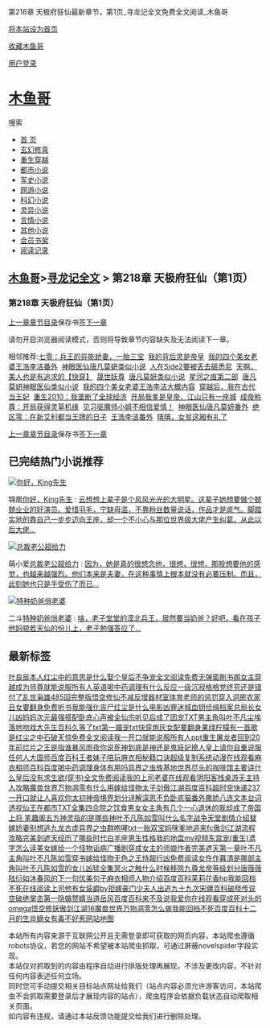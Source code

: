 第218章 天极府狂仙最新章节，第1页\_寻龙记全文免费全文阅读\_木鱼哥

[将本站设为首页](javascript:winSetHP();)

[收藏木鱼哥](javascript:winAddFav())

[用户登录](/login.html?url=https%3A%2F%2Fwww.muyuge.net%2Finfo%2F3927008%2F100582280.html)

[木鱼哥](/)
========

搜索

* [首 页](/)
* [玄幻修真](/sort1/1.html)
* [重生穿越](/sort2/1.html)
* [都市小说](/sort3/1.html)
* [军史小说](/sort4/1.html)
* [网游小说](/sort5/1.html)
* [科幻小说](/sort6/1.html)
* [灵异小说](/sort7/1.html)
* [言情小说](/sort8/1.html)
* [其他小说](/sort9/1.html)
* [会员书架](/mybook.html)
* [阅读记录](/jilu.html)

[木鱼哥](/)>[寻龙记全文](/info/3927008.html) > 第218章 天极府狂仙（第1页）
-------------------------------------------------------

### 第218章 天极府狂仙（第1页）

[上一章](/info/3927008/100582279.html)[章节目录](/info/3927008.html)保存书签[下一章](/info/3927008/100582280_1.html)

请勿开启浏览器阅读模式，否则将导致章节内容缺失及无法阅读下一章。

相邻推荐:[七零：兵王的异能娇妻，一胎三宝](/read/137060.html)  [我的背后灵是帝皇](https://www.shxsw.com/novel_150928/index.html)  [我的四个美女老婆王浩李洁番外](/read/137057.html)  [神眼医仙唐凡莫妍类似小说](/read/137059.html)  [人在Side2要被丢去砸悉尼](/read/137062.html)  [天啊，美人也是有追求的【快穿】](/read/137073.html)  [晟世妖尊](/read/137058.html)  [唐凡莫妍类似小说](/read/137067.html)  [星河之痕第二部](/read/137071.html)  [唐凡莫妍神眼医仙类似小说](/read/137065.html)  [我的四个美女老婆王浩李洁大概内容](/read/137070.html)  [穿越后，我在古代当王妃](/read/137056.html)  [重生2010：我垄断了全球经济](/read/137068.html)  [开局我爹是皇帝，江山只有一座城](/read/137069.html)  [成帝称尊：开局获得灵草机缘](/read/137063.html)  [见习驱魔师小姐不相信爱情！](/read/137061.html)  [神眼医仙唐凡莫妍番外](/read/137072.html)  [绝区零：在新艾利都当王牌的日子](/read/137066.html)  [王浩李洁番外](/read/137064.html)  [嘻嘻，女贫这厢有礼了](/read/137074.html)

[上一章](/info/3927008/100582279.html)[章节目录](/info/3927008.html)保存书签[下一章](/info/3927008/100582280_1.html)

已完结热门小说推荐
---------

[![你好，King先生](/img/73251.jpg)](/read/73251.html)

锦凰[你好，King先生](/read/73251.html)
:   [云想想上辈子是个风风光光的大明星。这辈子她想要做个兢兢业业的好演员。爱惜羽毛，宁缺毋滥，不靠粉丝数量说话，作品才是底气。脚踏实地的靠自己一步步迈向王座，却一个不小心与那位世界级大佬产生纠葛。从此以后大佬...](/read/73251.html)

[![总裁老公超给力](/img/44644.jpg)](/read/44644.html)

萌小爱[总裁老公超给力](/read/44644.html)
:   [因为，她是真的很想念他，很想，很想，那股想要他的感觉，也越来越强烈。他们本来是夫妻，在这种事情上根本就没有必要压制。而且，此刻她也只是手受伤了而已...](/read/44644.html)

[![特种奶爸俏老婆](/img/43214.jpg)](/read/43214.html)

二斗[特种奶爸俏老婆](/read/43214.html)
:   [啥，老子堂堂的漠北兵王，居然要当奶爸？好吧，看在孩子他妈貌若天仙的份儿上，老子勉强答应了...](/read/43214.html)

最新标签
----

[叶良辰本人](/info/3931262.html)[红尘中的意思是什么](/info/3931304.html)[娶个皇后不争宠全文阅读免费无弹窗刷书阁](/info/3931525.html)[女主穿越成为师尊](/info/3931325.html)[就能说服所有人英语](/info/3931293.html)[喝中药调理有什么反应](/info/3931466.html)[一级沉寂格格党](/info/3931334.html)[终究还是错付了](/info/3931396.html)[乱世枭雄485回完整版](/info/3931461.html)[悟空修仙不减反增](/info/3931423.html)[器材室体育老师的惩罚](/info/3931410.html)[穿入洞房农家丑女要翻身免费听书](/info/3931380.html)[我能强化丧尸](/info/3931518.html)[红尘是什么电影](/info/3931307.html)[凶罪迷城血钥侦缉档案总局长](/info/3931370.html)[女儿凶妈妈](/info/3931281.html)[次元最强搭配](/info/3931531.html)[卧底心声被全仙宗听见后成了团宠TXT](/info/3931545.html)[男主角叫叶不凡](/info/3931384.html)[尘埃落地吻戏](/info/3931312.html)[大先生百科](/info/3931353.html)[久等了txt](/info/3931544.html)[第一婚宠txt](/info/3931481.html)[快穿炮灰女配要翻身果绿柠檬](/info/3931521.html)[有一首歌是红尘之中](/info/3931305.html)[石破天惊免费全文阅读](/info/3931393.html)[我一开口就能说服所有人ppt](/info/3931292.html)[重生屠龙者回到20年前](/info/3931408.html)[烂片之王是指谁](/info/3931557.html)[暴风雨夜](/info/3931332.html)[你说死神到底是神还是鬼](/info/3931415.html)[妖妃撩人皇上请你自重](/info/3931375.html)[说服任何人](/info/3931297.html)[大国师百度百科](/info/3931451.html)[王者妹子陪玩](/info/3931540.html)[麻衣相秘籍口诀](/info/3931434.html)[超级复制系统动漫在线观看](/info/3931378.html)[麻衣相师百科百度](/info/3931437.html)[喝中药调理身体有用吗](/info/3931464.html)[异界之虫族基地](/info/3931318.html)[世界尽头的咖啡馆主要讲什么](/info/3931516.html)[皇后没有求生欲(穿书)全文免费阅读](/info/3931514.html)[我的上司老婆在线观看](/info/3931403.html)[阴阳客栈桌游无主持人攻略](/info/3931428.html)[魔兽世界万物凋零有什么用](/info/3931553.html)[嫁给怪物太子](/info/3931362.html)[剑傲江湖百度百科](/info/3931497.html)[超时空快递237](/info/3931473.html)[一开口就让人喜欢你](/info/3931294.html)[太初神帝境界划分详解](/info/3931504.html)[深恩不负卧底猫番外](/info/3931546.html)[撒娇八连文本台词](/info/3931412.html)[透视仙王在都市TXT全集](/info/3931352.html)[四合院之饮食男女女主角有几个](/info/3931285.html)[一心退休的我却成了帝国上将 笔趣阁](/info/3931479.html)[五方神灵指的是哪些神](/info/3931401.html)[叶不凡陈如雪叫什么名字](/info/3931381.html)[战争天堂剧情介绍](/info/3931272.html)[替嫁娇妻别想逃](/info/3931365.html)[九龙古虚](/info/3931267.html)[异界之虫群咆哮txt](/info/3931317.html)[一胎双宝妈咪爹地追来](/info/3931368.html)[fc傲剑江湖流程攻略](/info/3931495.html)[完美到遮天经历了哪些时代](/info/3931276.html)[白羊座男生性格](/info/3931331.html)[我的地盘mv视频](/info/3931469.html)[东宫宠(重生)](/info/3931484.html)[鸢字怎么读](/info/3931389.html)[美女嫁给一个怪物](/info/3931359.html)[诟病广播剧](/info/3931349.html)[穿成女主的师娘](/info/3931320.html)[作者完美遮天](/info/3931275.html)[第一章叶不凡](/info/3931382.html)[主角叫叶不凡陈如雪](/info/3931383.html)[穿书嫁给怪物](/info/3931361.html)[无色之王恃靓行凶免费阅读](/info/3931326.html)[女仵作暮清是哪部](/info/3931520.html)[主角叫叶不凡陈如雪的](/info/3931385.html)[女儿凶猛全集](/info/3931283.html)[冥火之触什么时候移除](/info/3931266.html)[九尊龙帝等级划分](/info/3931270.html)[唐薇薇陆衍](/info/3931556.html)[如沐春风的下一句优美句子](/info/3931505.html)[麻衣相师人物介绍百度百科](/info/3931435.html)[茉莉花香hp](/info/3931523.html)[我能回档不死在线阅读](/info/3931440.html)[上司他有女装癖by](/info/3931263.html)[拒嫁豪门少夫人出逃九十九次](/info/3931336.html)[宋疆百科](/info/3931475.html)[破晓传说空破绝掌击](/info/3931299.html)[第一隐婚](/info/3931480.html)[赘婿当道岳风百度百科](/info/3931339.html)[来不及说我爱你在线观看](/info/3931449.html)[穿成死对头的omega](/info/3931522.html)[悟空修妖](/info/3931426.html)[傲剑江湖16](/info/3931498.html)[魔兽世界万物凋零怎么做](/info/3931554.html)[我能回档不死百度百科](/info/3931441.html)[十二月的生肖](/info/3931491.html)[嫡女有毒不好惹](/info/3931348.html)[网站地图](/sitemap_1.xml)

本站所有内容来源于互联网公开且无需登录即可获取的网页内容，本站爬虫遵循robots协议，若您的网站不希望被本站爬虫抓取，可通过屏蔽novelspider字段实现。  
本站仅对抓取到的内容由程序自动进行排版处理再展现，不涉及更改内容，不针对任何内容表述任何立场。  
同时您可手动提交相关目标站点网址给我们（站点内容必须允许游客访问，本站爬虫不会抓取需要登录后才展现内容的站点），爬虫程序会依据负载状态自动爬取相关页面。  
如内容有违规，请通过本站反馈功能提交给我们进行删除处理。